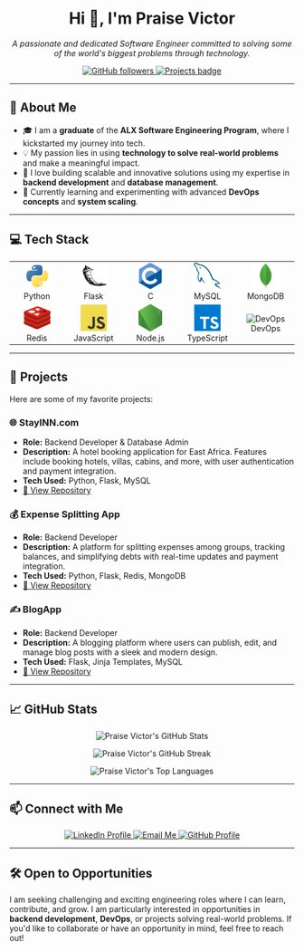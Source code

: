 <!-- Professional GitHub Profile README Template -->

<h1 align="center">Hi 👋, I'm Praise Victor</h1>
<p align="center">
  <em>
    A passionate and dedicated Software Engineer committed to solving some of the world's biggest problems through technology.
  </em>
</p>

<p align="center">
  <a href="https://github.com/PraiseVictor?tab=followers">
    <img src="https://img.shields.io/github/followers/PraiseVictor?label=Followers&style=social" alt="GitHub followers">
  </a>
  <a href="https://github.com/PraiseVictor?tab=repositories">
    <img src="https://img.shields.io/badge/Projects-10%2B-blue" alt="Projects badge">
  </a>
</p>

---

## 🌟 About Me

- 🎓 I am a **graduate** of the **ALX Software Engineering Program**, where I kickstarted my journey into tech.
- 💡 My passion lies in using **technology to solve real-world problems** and make a meaningful impact.
- 🔭 I love building scalable and innovative solutions using my expertise in **backend development** and **database management**.
- 🌱 Currently learning and experimenting with advanced **DevOps concepts** and **system scaling**.

---

## 💻 Tech Stack

<table>
  <tr>
    <td align="center" width="96">
      <img src="https://raw.githubusercontent.com/devicons/devicon/master/icons/python/python-original.svg" alt="Python" width="48" height="48">
      <br>Python
    </td>
    <td align="center" width="96">
      <img src="https://raw.githubusercontent.com/devicons/devicon/master/icons/flask/flask-original.svg" alt="Flask" width="48" height="48">
      <br>Flask
    </td>
    <td align="center" width="96">
      <img src="https://raw.githubusercontent.com/devicons/devicon/master/icons/c/c-original.svg" alt="C" width="48" height="48">
      <br>C
    </td>
    <td align="center" width="96">
      <img src="https://raw.githubusercontent.com/devicons/devicon/master/icons/mysql/mysql-original.svg" alt="MySQL" width="48" height="48">
      <br>MySQL
    </td>
    <td align="center" width="96">
      <img src="https://raw.githubusercontent.com/devicons/devicon/master/icons/mongodb/mongodb-original.svg" alt="MongoDB" width="48" height="48">
      <br>MongoDB
    </td>
  </tr>
  <tr>
    <td align="center" width="96">
      <img src="https://raw.githubusercontent.com/devicons/devicon/master/icons/redis/redis-original.svg" alt="Redis" width="48" height="48">
      <br>Redis
    </td>
    <td align="center" width="96">
      <img src="https://raw.githubusercontent.com/devicons/devicon/master/icons/javascript/javascript-original.svg" alt="JavaScript" width="48" height="48">
      <br>JavaScript
    </td>
    <td align="center" width="96">
      <img src="https://raw.githubusercontent.com/devicons/devicon/master/icons/nodejs/nodejs-original.svg" alt="Node.js" width="48" height="48">
      <br>Node.js
    </td>
    <td align="center" width="96">
      <img src="https://raw.githubusercontent.com/devicons/devicon/master/icons/typescript/typescript-original.svg" alt="TypeScript" width="48" height="48">
      <br>TypeScript
    </td>
    <td align="center" width="96">
      <img src="https://raw.githubusercontent.com/devicons/devicon/master/icons/devops/devops-original.svg" alt="DevOps" width="48" height="48">
      <br>DevOps
    </td>
  </tr>
</table>

---

## 🚀 Projects

Here are some of my favorite projects:

### 🌐 StayINN.com
- **Role:** Backend Developer & Database Admin
- **Description:** A hotel booking application for East Africa. Features include booking hotels, villas, cabins, and more, with user authentication and payment integration.
- **Tech Used:** Python, Flask, MySQL
- [🌟 View Repository](https://github.com/PraiseVictor/StayINN)

### 💰 Expense Splitting App
- **Role:** Backend Developer
- **Description:** A platform for splitting expenses among groups, tracking balances, and simplifying debts with real-time updates and payment integration.
- **Tech Used:** Python, Flask, Redis, MongoDB
- [🌟 View Repository](https://github.com/PraiseVictor/ExpenseSplittingApp)

### ✍️ BlogApp
- **Role:** Backend Developer
- **Description:** A blogging platform where users can publish, edit, and manage blog posts with a sleek and modern design.
- **Tech Used:** Flask, Jinja Templates, MySQL
- [🌟 View Repository](https://github.com/PraiseVictor/BlogApp)

---

## 📈 GitHub Stats

<p align="center">
  <img src="https://github-readme-stats.vercel.app/api?username=PraiseVictor&show_icons=true&theme=radical" alt="Praise Victor's GitHub Stats">
</p>

<p align="center">
  <img src="https://github-readme-streak-stats.herokuapp.com/?user=PraiseVictor&theme=radical" alt="Praise Victor's GitHub Streak">
</p>

<p align="center">
  <img src="https://github-readme-stats.vercel.app/api/top-langs/?username=PraiseVictor&layout=compact&theme=radical" alt="Praise Victor's Top Languages">
</p>

---

## 📫 Connect with Me

<p align="center">
  <a href="https://www.linkedin.com/in/praise-kipngeno-552450256/">
    <img src="https://img.shields.io/badge/LinkedIn-Profile-blue" alt="LinkedIn Profile">
  </a>
  <a href="mailto:praisevictor@example.com">
    <img src="https://img.shields.io/badge/Email-Me-red" alt="Email Me">
  </a>
  <a href="https://github.com/Victorpraise5">
    <img src="https://img.shields.io/badge/GitHub-Profile-black" alt="GitHub Profile">
  </a>
</p>

---

## 🛠️ Open to Opportunities

I am seeking challenging and exciting engineering roles where I can learn, contribute, and grow. I am particularly interested in opportunities in **backend development**, **DevOps**, or projects solving real-world problems. If you'd like to collaborate or have an opportunity in mind, feel free to reach out!
